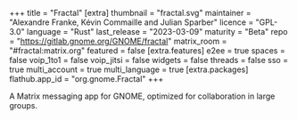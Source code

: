 +++
title = "Fractal"
[extra]
thumbnail = "fractal.svg"
maintainer = "Alexandre Franke, Kévin Commaille and Julian Sparber"
licence = "GPL-3.0"
language = "Rust"
last_release = "2023-03-09"
maturity = "Beta"
repo = "https://gitlab.gnome.org/GNOME/fractal"
matrix_room = "#fractal:matrix.org"
featured = false
[extra.features]
e2ee = true
spaces = false
voip_1to1 = false
voip_jitsi = false
widgets = false
threads = false
sso = true
multi_account = true
multi_language = true
[extra.packages]
flathub.app_id = "org.gnome.Fractal"
+++

A Matrix messaging app for GNOME, optimized for collaboration in large groups.
